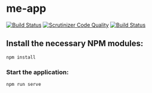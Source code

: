 # me-app

[![Build Status](https://travis-ci.com/Xolof/me-app-jsramverk.svg?branch=master)](https://travis-ci.com/Xolof/me-app-jsramverk)
[![Scrutinizer Code Quality](https://scrutinizer-ci.com/g/Xolof/me-app-jsramverk/badges/quality-score.png?b=master)](https://scrutinizer-ci.com/g/Xolof/me-app-jsramverk/?branch=master)
[![Build Status](https://scrutinizer-ci.com/g/Xolof/me-app-jsramverk/badges/build.png?b=master)](https://scrutinizer-ci.com/g/Xolof/me-app-jsramverk/build-status/master)

## Install the necessary NPM modules:
```
npm install
```

### Start the application:
```
npm run serve
```
